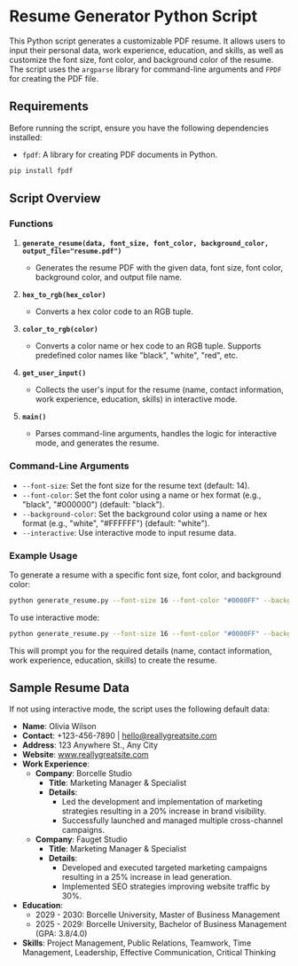 
# Resume Generator Python Script

This Python script generates a customizable PDF resume. It allows users to input their personal data, work experience, education, and skills, as well as customize the font size, font color, and background color of the resume. The script uses the `argparse` library for command-line arguments and `FPDF` for creating the PDF file.

## Requirements

Before running the script, ensure you have the following dependencies installed:

- `fpdf`: A library for creating PDF documents in Python.

```bash
pip install fpdf
```

## Script Overview

### Functions

1. **`generate_resume(data, font_size, font_color, background_color, output_file="resume.pdf")`**
   - Generates the resume PDF with the given data, font size, font color, background color, and output file name.
   
2. **`hex_to_rgb(hex_color)`**
   - Converts a hex color code to an RGB tuple.
   
3. **`color_to_rgb(color)`**
   - Converts a color name or hex code to an RGB tuple. Supports predefined color names like "black", "white", "red", etc.

4. **`get_user_input()`**
   - Collects the user's input for the resume (name, contact information, work experience, education, skills) in interactive mode.

5. **`main()`**
   - Parses command-line arguments, handles the logic for interactive mode, and generates the resume.

### Command-Line Arguments

- `--font-size`: Set the font size for the resume text (default: 14).
- `--font-color`: Set the font color using a name or hex format (e.g., "black", "#000000") (default: "black").
- `--background-color`: Set the background color using a name or hex format (e.g., "white", "#FFFFFF") (default: "white").
- `--interactive`: Use interactive mode to input resume data.

### Example Usage

To generate a resume with a specific font size, font color, and background color:

```bash
python generate_resume.py --font-size 16 --font-color "#0000FF" --background-color "yellow"
```

To use interactive mode:

```bash
python generate_resume.py --font-size 16 --font-color "#0000FF" --background-color "yellow" --interactive
```

This will prompt you for the required details (name, contact information, work experience, education, skills) to create the resume.

## Sample Resume Data

If not using interactive mode, the script uses the following default data:

- **Name**: Olivia Wilson
- **Contact**: +123-456-7890 | hello@reallygreatsite.com
- **Address**: 123 Anywhere St., Any City
- **Website**: www.reallygreatsite.com
- **Work Experience**:
  - **Company**: Borcelle Studio
    - **Title**: Marketing Manager & Specialist
    - **Details**:
      - Led the development and implementation of marketing strategies resulting in a 20% increase in brand visibility.
      - Successfully launched and managed multiple cross-channel campaigns.
  - **Company**: Fauget Studio
    - **Title**: Marketing Manager & Specialist
    - **Details**:
      - Developed and executed targeted marketing campaigns resulting in a 25% increase in lead generation.
      - Implemented SEO strategies improving website traffic by 30%.
- **Education**:
  - 2029 - 2030: Borcelle University, Master of Business Management
  - 2025 - 2029: Borcelle University, Bachelor of Business Management (GPA: 3.8/4.0)
- **Skills**: Project Management, Public Relations, Teamwork, Time Management, Leadership, Effective Communication, Critical Thinking
